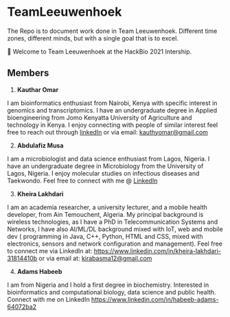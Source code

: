 # TeamLeeuwenhoek
The Repo is to document work done in Team Leeuwenhoek.
Different time zones, different minds, but with a single goal that is to excel.


:wave: Welcome to Team Leeuwenhoek at the HackBio 2021 Intership.

## Members

1. **Kauthar Omar**

I am bioinformatics enthusiast from Nairobi, Kenya with specific interest in genomics and transcriptomics. I have an undergraduate degree in Applied bioengineering from Jomo Kenyatta University of Agriculture and technology in Kenya. I enjoy connecting with people of similar interest feel free to reach out through [linkedIn](https://www.linkedin.com/in/kauthar-mwanamkuu-omar-550ba0171/) or via email: kauthyomar@gmail.com

2. **Abdulafiz Musa**

I am a microbiologist and data science enthusiast from Lagos, Nigeria. I have an undergraduate degree in Microbiology from the University of Lagos, Nigeria. I enjoy molecular studies on infectious diseases and Taekwondo. Feel free to connect with me  @ [LinkedIn](https://www.linkedin.com/in/abdulafizmusa/)

3. **Kheira Lakhdari**

I am an academia researcher, a university lecturer, and a mobile health developer, from Ain Temouchent, Algeria. My principal background is wireless technologies, as I have a PhD in Telecommunication Systems and Networks, I have also AI/ML/DL background mixed with IoT, web and mobile dev ( programming in Java, C++, Python, HTML and CSS, mixed with electronics, sensors and network configuration and management). Feel free to connect me via LinkedIn at: https://www.linkedin.com/in/kheira-lakhdari-31814410b or via email at: kirabasma12@gmail.com

4. **Adams Habeeb**

I am from Nigeria and I hold a first degree in biochemistry. Interested in bioinformatics and computational biology, data science and public health. Connect with me on LinkedIn
https://www.linkedin.com/in/habeeb-adams-64072ba2
